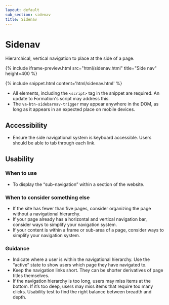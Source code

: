 ```yaml
---
layout: default
sub_section: sidenav
title: Sidenav
---
```


# Sidenav

<p class="va-introtext">Hierarchical, vertical navigation to place at the side of a page.</p>

{% include iframe-preview.html src="html/sidenav.html" title="Side nav" height=400 %}

{% include snippet.html content='html/sidenav.html' %}

* All elements, including the `<script>` tag in the snippet are required. An update to Formation's script may address this.
* The `va-btn-sidebarnav-trigger` may appear anywhere in the DOM, as long as it appears in an expected place on mobile devices.


## Accessibility
* Ensure the side navigational system is keyboard accessible. Users should be able to tab through each link.

## Usability

### When to use
* To display the “sub-navigation” within a section of the website.

### When to consider something else
* If the site has fewer than five pages, consider organizing the page without a navigational hierarchy.
* If your page already has a horizontal and vertical navigation bar, consider ways to simplify your navigation system.
* If your content is within a frame or sub-area of a page, consider ways to simplify your navigation system.

### Guidance
* Indicate where a user is within the navigational hierarchy. Use the “active” state to show users which page they have navigated to.
* Keep the navigation links short. They can be shorter derivatives of page titles themselves.
* If the navigation hierarchy is too long, users may miss items at the bottom. If it’s too deep, users may miss items that require too many clicks. Usability test to find the right balance between breadth and depth.
